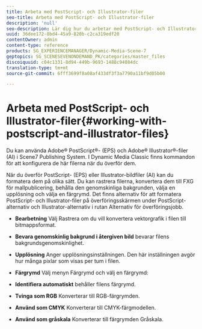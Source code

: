 ```yaml
---
title: Arbeta med PostScript- och Illustrator-filer
seo-title: Arbeta med PostScript- och Illustrator-filer
description: 'null'
seo-description: Lär dig hur du arbetar med PostScript- och Illustrator-filer.
uuid: 36dee172-8bd4-45a9-820b-c2ca319edf20
contentOwner: admin
content-type: reference
products: SG_EXPERIENCEMANAGER/Dynamic-Media-Scene-7
geptopics: SG_SCENESEVENONDEMAND_PK/categories/master_files
discoiquuid: c04c1331-8d94-449b-9693-1488c94084dc
translation-type: tm+mt
source-git-commit: 6fff3699f8a08af433df3f3a7790a11bf9d05b00

---
```



# Arbeta med PostScript- och Illustrator-filer{#working-with-postscript-and-illustrator-files}

Du kan använda Adobe® PostScript®- (EPS) och Adobe® Illustrator®-filer (AI) i Scene7 Publishing System. I Dynamic Media Classic finns kommandon för att konfigurera de här filerna när du överför dem.

När du överför PostScript- (EPS) eller Illustrator-bildfiler (AI) kan du formatera dem på olika sätt. Du kan rastrera filerna, konvertera dem till FXG för mallpublicering, behålla den genomskinliga bakgrunden, välja en upplösning och välja en färgrymd. Det finns alternativ för att formatera PostScript- och Illustrator-filer på överföringsskärmen under PostScript-alternativ och Illustrator-alternativ i rutan Alternativ för överföringsjobb.

* **Bearbetning** Välj Rastrera om du vill konvertera vektorgrafik i filen till bitmappsformat.

* **Bevara genomskinlig bakgrund i återgiven bild** bevarar filens bakgrundsgenomskinlighet.

* **Upplösning** Anger upplösningsinställningen. Den här inställningen avgör hur många pixlar som visas per tum i filen.

* **Färgrymd** Välj menyn Färgrymd och välj en färgrymd:

* **Identifiera automatiskt** behåller filens färgrymd.

* **Tvinga som RGB** Konverterar till RGB-färgrymden.

* **Använd som CMYK** Konverterar till CMYK-färgmodellen.

* **Använd som gråskala** Konverterar till färgrymden Gråskala.
